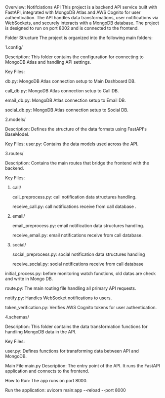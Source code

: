 Overview: Notifciations API
This project is a backend API service built with FastAPI, integrated with MongoDB Atlas and AWS Cognito for user authentication. The API handles data transformations, user notifications via WebSockets, and securely interacts with a MongoDB database. The project is designed to run on port 8002 and is connected to the frontend.

Folder Structure
The project is organized into the following main folders:

1.config/

Description: This folder contains the configuration for connecting to MongoDB Atlas and handling API settings.

Key Files:

   db.py: MongoDB Atlas connection setup to Main Dashboard DB.
   
   call_db.py: MongoDB Atlas connection setup to Call DB.
   
   email_db.py: MongoDB Atlas connection setup to Email DB.
   
   social_db.py: MongoDB Atlas connection setup to Social DB.
   



2.models/

Description: Defines the structure of the data formats using FastAPI's BaseModel.

Key Files:  user.py: Contains the data models used across the API.

3.routes/

Description: Contains the main routes that bridge the frontend with the backend.

Key Files:

  1. call/
     
       call_preprocess.py: call notification data structures handling.
     
       receive_call.py: call notifications receive from call database .
     
  2. email/

       email_preprocess.py: email notification data structures handling.
     
       receive_email.py: email notifications receive from call database.
     
  3. social/
     
       social_preprocess.py: social notification data structures handling
     
       receive_social.py: social notifications receive from call database
     
     
  initial_process.py: before monitoring watch functions, old datas are check and write in Mongo DB.
  
  route.py: The main routing file handling all primary API requests.
  
  notify.py: Handles WebSocket notifications to users.
  
  token_verification.py: Verifies AWS Cognito tokens for user authentication.
  

4.schemas/

Description: This folder contains the data transformation functions for handling MongoDB data in the API.

Key Files:

  user.py: Defines functions for transforming data between API and MongoDB.
  
  
Main File
main.py
Description: The entry point of the API. It runs the FastAPI application and connects to the frontend.

How to Run: The app runs on port 8000.

Run the application:
uvicorn main:app --reload --port 8000
